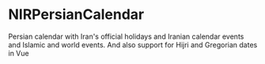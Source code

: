 # NIRPersianCalendar
Persian calendar with Iran's official holidays and Iranian calendar events and Islamic and world events. And also support for Hijri and Gregorian dates in Vue
